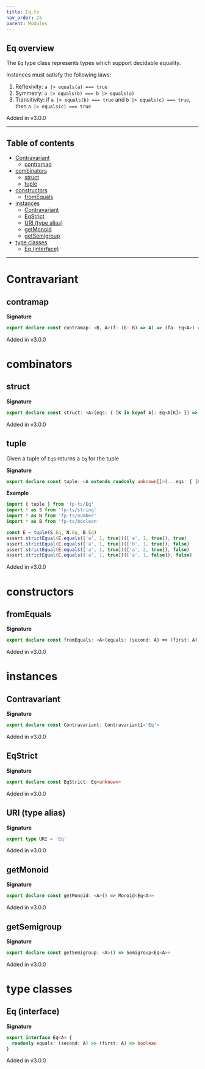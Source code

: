 ```yaml
---
title: Eq.ts
nav_order: 25
parent: Modules
---
```


## Eq overview

The `Eq` type class represents types which support decidable equality.

Instances must satisfy the following laws:

1. Reflexivity: `a |> equals(a) === true`
2. Symmetry: `a |> equals(b) === b |> equals(a)`
3. Transitivity: if `a |> equals(b) === true` and `b |> equals(c) === true`, then `a |> equals(c) === true`

Added in v3.0.0

---

<h2 class="text-delta">Table of contents</h2>

- [Contravariant](#contravariant)
  - [contramap](#contramap)
- [combinators](#combinators)
  - [struct](#struct)
  - [tuple](#tuple)
- [constructors](#constructors)
  - [fromEquals](#fromequals)
- [instances](#instances)
  - [Contravariant](#contravariant-1)
  - [EqStrict](#eqstrict)
  - [URI (type alias)](#uri-type-alias)
  - [getMonoid](#getmonoid)
  - [getSemigroup](#getsemigroup)
- [type classes](#type-classes)
  - [Eq (interface)](#eq-interface)

---

# Contravariant

## contramap

**Signature**

```ts
export declare const contramap: <B, A>(f: (b: B) => A) => (fa: Eq<A>) => Eq<B>
```

Added in v3.0.0

# combinators

## struct

**Signature**

```ts
export declare const struct: <A>(eqs: { [K in keyof A]: Eq<A[K]> }) => Eq<A>
```

Added in v3.0.0

## tuple

Given a tuple of `Eq`s returns a `Eq` for the tuple

**Signature**

```ts
export declare const tuple: <A extends readonly unknown[]>(...eqs: { [K in keyof A]: Eq<A[K]> }) => Eq<A>
```

**Example**

```ts
import { tuple } from 'fp-ts/Eq'
import * as S from 'fp-ts/string'
import * as N from 'fp-ts/number'
import * as B from 'fp-ts/boolean'

const E = tuple(S.Eq, N.Eq, B.Eq)
assert.strictEqual(E.equals(['a', 1, true])(['a', 1, true]), true)
assert.strictEqual(E.equals(['a', 1, true])(['b', 1, true]), false)
assert.strictEqual(E.equals(['a', 1, true])(['a', 2, true]), false)
assert.strictEqual(E.equals(['a', 1, true])(['a', 1, false]), false)
```

Added in v3.0.0

# constructors

## fromEquals

**Signature**

```ts
export declare const fromEquals: <A>(equals: (second: A) => (first: A) => boolean) => Eq<A>
```

Added in v3.0.0

# instances

## Contravariant

**Signature**

```ts
export declare const Contravariant: Contravariant1<'Eq'>
```

Added in v3.0.0

## EqStrict

**Signature**

```ts
export declare const EqStrict: Eq<unknown>
```

Added in v3.0.0

## URI (type alias)

**Signature**

```ts
export type URI = 'Eq'
```

Added in v3.0.0

## getMonoid

**Signature**

```ts
export declare const getMonoid: <A>() => Monoid<Eq<A>>
```

Added in v3.0.0

## getSemigroup

**Signature**

```ts
export declare const getSemigroup: <A>() => Semigroup<Eq<A>>
```

Added in v3.0.0

# type classes

## Eq (interface)

**Signature**

```ts
export interface Eq<A> {
  readonly equals: (second: A) => (first: A) => boolean
}
```

Added in v3.0.0
